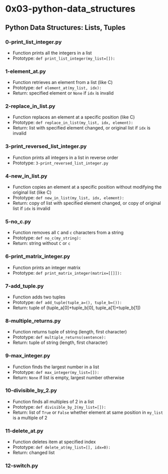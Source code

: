 # 0x03-python-data_structures

## Python Data Structures: Lists, Tuples

### 0-print_list_integer.py
* Function prints all the integers in a list
* Prototype: `def print_list_integer(my_list=[]):`

### 1-element_at.py
* Function retrieves an element from a list (like C)
* Prototype: `def element_at(my_list, idx):`
* Return: specified element or `None` if `idx` is invalid

### 2-replace_in_list.py
* Function replaces an element at a specific position (like C)
* Prototype: `def replace_in_list(my_list, idx, element):`
* Return: list with specified element changed, or original list if `idx` is invalid


### 3-print_reversed_list_integer.py
* Function prints all integers in a list in reverse order
* Prototype: `3-print_reversed_list_integer.py`

### 4-new_in_list.py
* Function copies an element at a specific position without modifying the original list (like C)
* Prototype: `def new_in_list(my_list, idx, element):`
* Return: copy of list with specified element changed, or copy of original list if `idx` is invalid

### 5-no_c.py
* Function removes all `C` and `c` characters from a string
* Prototype: `def no_c(my_string):`
* Return: string without `C` or `c`

### 6-print_matrix_integer.py
* Function prints an integer matrix
* Prototype: `def print_matrix_integer(matrix=[[]]):` 

### 7-add_tuple.py
* Function adds two tuples
* Prototype: `def add_tuple(tuple_a=(), tuple_b=()):`
* Return: tuple of (tuple_a[0]+tuple_b[0], tuple_a[1]+tuple_b[1])

### 8-multiple_returns.py
* Function returns tuple of string (length, first character)
* Prototype: `def multiple_returns(sentence):`
* Return: tuple of string (length, first character)

### 9-max_integer.py
* Function finds the largest number in a list
* Prototype: `def max_integer(my_list=[]):`
* Return: `None` if list is empty, largest number otherwise

### 10-divisible_by_2.py
* Function finds all multiples of 2 in a list
* Prototype: `def divisible_by_2(my_list=[]):`
* Return: list of `True` or `False` whether element at same position in `my_list` is a multiple of 2

### 11-delete_at.py
* Function deletes item at specified index
* Prototype: `def delete_at(my_list=[], idx=0):`
* Return: changed list 

### 12-switch.py
